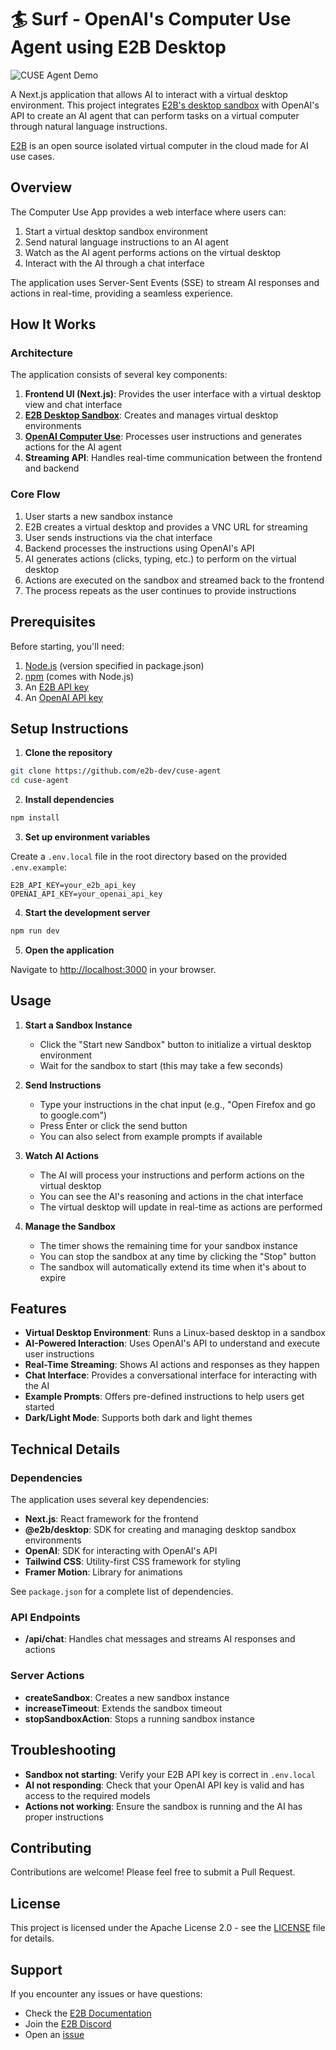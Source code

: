 # 🏄 Surf - OpenAI's Computer Use Agent using E2B Desktop

![CUSE Agent Demo](./assets/preview.png)

A Next.js application that allows AI to interact with a virtual desktop environment. This project integrates [E2B's desktop sandbox](https://github.com/e2b-dev/desktop) with OpenAI's API to create an AI agent that can perform tasks on a virtual computer through natural language instructions.

[E2B](https://e2b.dev) is an open source isolated virtual computer in the cloud made for AI use cases.

## Overview

The Computer Use App provides a web interface where users can:

1. Start a virtual desktop sandbox environment
2. Send natural language instructions to an AI agent
3. Watch as the AI agent performs actions on the virtual desktop
4. Interact with the AI through a chat interface

The application uses Server-Sent Events (SSE) to stream AI responses and actions in real-time, providing a seamless experience.

## How It Works

### Architecture

The application consists of several key components:

1. **Frontend UI (Next.js)**: Provides the user interface with a virtual desktop view and chat interface
2. [**E2B Desktop Sandbox**](https://github.com/e2b-dev/desktop): Creates and manages virtual desktop environments
3. [**OpenAI Computer Use**](https://platform.openai.com/docs/guides/tools-computer-use): Processes user instructions and generates actions for the AI agent
4. **Streaming API**: Handles real-time communication between the frontend and backend

### Core Flow

1. User starts a new sandbox instance
2. E2B creates a virtual desktop and provides a VNC URL for streaming
3. User sends instructions via the chat interface
4. Backend processes the instructions using OpenAI's API
5. AI generates actions (clicks, typing, etc.) to perform on the virtual desktop
6. Actions are executed on the sandbox and streamed back to the frontend
7. The process repeats as the user continues to provide instructions

## Prerequisites

Before starting, you'll need:

1. [Node.js](https://nodejs.org/) (version specified in package.json)
2. [npm](https://www.npmjs.com/) (comes with Node.js)
3. An [E2B API key](https://e2b.dev/docs/getting-started/api-key)
4. An [OpenAI API key](https://platform.openai.com/api-keys)

## Setup Instructions

1. **Clone the repository**
```bash
git clone https://github.com/e2b-dev/cuse-agent
cd cuse-agent
```

2. **Install dependencies**
```bash
npm install
```

3. **Set up environment variables**

Create a `.env.local` file in the root directory based on the provided `.env.example`:

```env
E2B_API_KEY=your_e2b_api_key
OPENAI_API_KEY=your_openai_api_key
```

4. **Start the development server**
```bash
npm run dev
```

5. **Open the application**

Navigate to [http://localhost:3000](http://localhost:3000) in your browser.

## Usage

1. **Start a Sandbox Instance**
   - Click the "Start new Sandbox" button to initialize a virtual desktop environment
   - Wait for the sandbox to start (this may take a few seconds)

2. **Send Instructions**
   - Type your instructions in the chat input (e.g., "Open Firefox and go to google.com")
   - Press Enter or click the send button
   - You can also select from example prompts if available

3. **Watch AI Actions**
   - The AI will process your instructions and perform actions on the virtual desktop
   - You can see the AI's reasoning and actions in the chat interface
   - The virtual desktop will update in real-time as actions are performed

4. **Manage the Sandbox**
   - The timer shows the remaining time for your sandbox instance
   - You can stop the sandbox at any time by clicking the "Stop" button
   - The sandbox will automatically extend its time when it's about to expire

## Features

- **Virtual Desktop Environment**: Runs a Linux-based desktop in a sandbox
- **AI-Powered Interaction**: Uses OpenAI's API to understand and execute user instructions
- **Real-Time Streaming**: Shows AI actions and responses as they happen
- **Chat Interface**: Provides a conversational interface for interacting with the AI
- **Example Prompts**: Offers pre-defined instructions to help users get started
- **Dark/Light Mode**: Supports both dark and light themes

## Technical Details

### Dependencies

The application uses several key dependencies:

- **Next.js**: React framework for the frontend
- **@e2b/desktop**: SDK for creating and managing desktop sandbox environments
- **OpenAI**: SDK for interacting with OpenAI's API
- **Tailwind CSS**: Utility-first CSS framework for styling
- **Framer Motion**: Library for animations

See `package.json` for a complete list of dependencies.

### API Endpoints

- **/api/chat**: Handles chat messages and streams AI responses and actions

### Server Actions

- **createSandbox**: Creates a new sandbox instance
- **increaseTimeout**: Extends the sandbox timeout
- **stopSandboxAction**: Stops a running sandbox instance

## Troubleshooting

- **Sandbox not starting**: Verify your E2B API key is correct in `.env.local`
- **AI not responding**: Check that your OpenAI API key is valid and has access to the required models
- **Actions not working**: Ensure the sandbox is running and the AI has proper instructions

## Contributing

Contributions are welcome! Please feel free to submit a Pull Request.

## License

This project is licensed under the Apache License 2.0 - see the [LICENSE](LICENSE) file for details.

## Support

If you encounter any issues or have questions:
- Check the [E2B Documentation](https://e2b.dev/docs)
- Join the [E2B Discord](https://discord.gg/U7KEcGErtQ)
- Open an [issue](https://github.com/e2b-dev/computer-use-app/issues)
